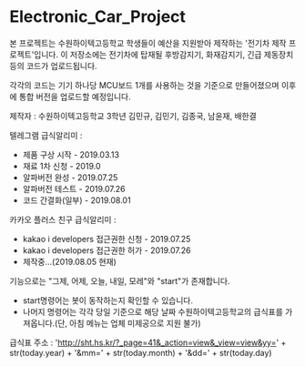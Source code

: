 # Electronic_Car_Project
본 프로젝트는 수원하이텍고등학교 학생들이 예산을 지원받아 제작하는 '전기차 제작 프로젝트'입니다.
이 저장소에는 전기차에 탑재될 후방감지기, 화재감지기, 긴급 제동장치등의 코드가 업로드됩니다.

각각의 코드는 기기 하나당 MCU보드 1개를 사용하는 것을 기준으로 만들어졌으며 이후에 통합 버전을 업로드할 예정입니다.

제작자 : 수원하이텍고등학교 3학년 김민규, 김민기, 김종국, 남윤재, 배한결

텔레그램 급식알리미 : 
* 제품 구상 시작 - 2019.03.13
* 재료 1차 신청 - 2019.0
* 알파버전 완성 - 2019.07.25
* 알파버전 테스트 - 2019.07.26
* 코드 간결화(일부) - 2019.08.01

카카오 플러스 친구 급식알리미 :
* kakao i developers 접근권한 신청 - 2019.07.25
* kakao i developers 접근권한 허가 - 2019.07.26
* 제작중...(2019.08.05 현재)

기능으로는 "그제, 어제, 오늘, 내일, 모레"와 "start"가 존재합니다.

* start명령어는 봇이 동작하는지 확인할 수 있습니다.
* 나머지 명령어는 각각 당일 기준으로 해당 날짜 수원하이텍고등학교의 급식표를 가져옵니다.(단, 아침 메뉴는 업체 미제공으로 지원 불가)

급식표 주소 : 'http://sht.hs.kr/?_page=41&_action=view&_view=view&yy=' + str(today.year) + '&mm=' + str(today.month) + '&dd=' + str(today.day)
